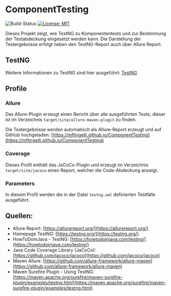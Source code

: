 # ComponentTesting
![Build-Status](https://github.com/mflingelli/ComponentTesting/actions/workflows/maven.yml/badge.svg)
[![License: MIT](https://img.shields.io/badge/License-MIT-blue.svg)](https://opensource.org/licenses/MIT)

Dieses Projekt zeigt, wie TestNG zu Komponententests und zur Bestimmung der Testabdeckung eingesetzt werden kann. 
Die Darstellung der Testergebnisse erfolgt neben den TestNG-Report auch über Allure Report.

## TestNG

Weitere Informationen zu TestNG sind hier ausgeführt: [TestNG](doc/TestNG.md)

## Profile

### Allure

Das Allure-Plugin erzeugt einen Bericht über alle ausgeführten Tests, dieser ist im Verzeichnis
```target/site/allure-maven-plugin``` zu finden.

Die Testergebnisse werden automatisch als Allure-Report erzeugt und auf GitHub hochgeladen:
[https://mflingelli.github.io/ComponentTesting](https://mflingelli.github.io/ComponentTesting)

### Coverage

Dieses Profil enthält das JaCoCo-Plugin und erzeugt im Verzeichnis ```target/site/jacoco``` einen Report, 
welcher die Code-Abdeckung anzeigt.

### Parameters

In diesem Profil werden die in der Datei ```testng.xml``` definierten Testfälle ausgeführt.

## Quellen:

* Allure Report: [https://allurereport.org/](https://allurereport.org/)
* Homepage TestNG: [https://testng.org/](https://testng.org/)
* HowToDoInJava - TestNG: [https://howtodoinjava.com/testng/](https://howtodoinjava.com/testng/)
* Java Code Coverage Library (JaCoCo): [https://github.com/jacoco/jacoco](https://github.com/jacoco/jacoco)
* Maven Allure: [https://github.com/allure-framework/allure-maven](https://github.com/allure-framework/allure-maven)
* Maven Surefire Plugin - Using TestNG: [https://maven.apache.org/surefire/maven-surefire-plugin/examples/testng.html](https://maven.apache.org/surefire/maven-surefire-plugin/examples/testng.html)
